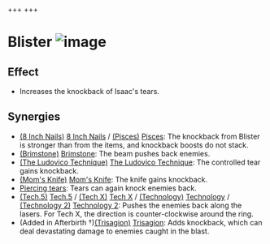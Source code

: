 +++
+++

 # Blister ![image](/image/Blister.png) 

Effect
--------


* Increases the knockback of Isaac's tears.


Synergies
-----------


* [(8 Inch Nails)](/wiki/8_Inch_Nails "8 Inch Nails") [8 Inch Nails](/wiki/8_Inch_Nails "8 Inch Nails") / [(Pisces)](/wiki/Pisces "Pisces") [Pisces](/wiki/Pisces "Pisces"): The knockback from Blister is stronger than from the items, and knockback boosts do not stack.
* [(Brimstone)](/wiki/Brimstone "Brimstone") [Brimstone](/wiki/Brimstone "Brimstone"): The beam pushes back enemies.
* [(The Ludovico Technique)](/wiki/The_Ludovico_Technique "The Ludovico Technique") [The Ludovico Technique](/wiki/The_Ludovico_Technique "The Ludovico Technique"): The controlled tear gains knockback.
* [(Mom's Knife)](/wiki/Mom%27s_Knife "Mom's Knife") [Mom's Knife](/wiki/Mom%27s_Knife "Mom's Knife"): The knife gains knockback.
* [Piercing tears](/wiki/Piercing_tears "Piercing tears"): Tears can again knock enemies back.
* [(Tech.5)](/wiki/Tech.5 "Tech.5") [Tech.5](/wiki/Tech.5 "Tech.5") / [(Tech X)](/wiki/Tech_X "Tech X") [Tech X](/wiki/Tech_X "Tech X") / [(Technology)](/wiki/Technology "Technology") [Technology](/wiki/Technology "Technology") / [(Technology 2)](/wiki/Technology_2 "Technology 2") [Technology 2](/wiki/Technology_2 "Technology 2"): Pushes the enemies back along the lasers. For Tech X, the direction is counter-clockwise around the ring.
* (Added in Afterbirth †)[(Trisagion)](/wiki/Trisagion "Trisagion") [Trisagion](/wiki/Trisagion "Trisagion"): Adds knockback, which can deal devastating damage to enemies caught in the blast.


